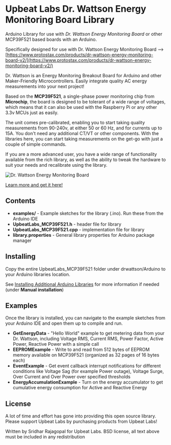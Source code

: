 # Upbeat Labs Dr. Wattson Energy Monitoring Board Library

Arduino Library for use with *Dr. Wattson Energy Monitoring Board* or other MCP39F521 based boards with an Arduino.

Specifically designed for use with Dr. Wattson Energy Monitoring Board --> [https://www.protostax.com/products/dr-wattson-energy-monitoring-board-v2/](https://www.protostax.com/products/dr-wattson-energy-monitoring-board-v2/)

Dr. Wattson is an Energy Monitoring Breakout Board for Arduino and other Maker-Friendly Microcontrollers. Easily integrate quality AC energy measurements into your next project!

Based on the **MCP39F521**, a single-phase power monitoring chip from **Microchip**, the board is designed to be tolerant of a wide range of voltages, which means that it can also be used with the Raspberry Pi or any other 3.3v MCUs just as easily.

The unit comes pre-calibrated, enabling you to start taking quality measurements from 90-240v, at either 50 or 60 Hz, and for currents up to 15A. You don't need any additional CT/VT or other components.  With the libraries here, you can start taking measurements on the get-go with just a couple of simple commands.

If you are a more advanced user, you have a wide range of functionality available from the rich library, as well as the ability to tweak the hardware to suit your needs and recalibrate using the library.

![Dr. Wattson Energy Monitoring Board](https://cdn.shopify.com/s/files/1/0082/6248/4004/products/DrWattsonV2_title.jpg?v=1661905914)

[Learn more and get it here!](https://www.protostax.com/products/dr-wattson-energy-monitoring-board-v2/)

## Contents

* **examples/** - Example sketches for the library (.ino). Run these from the Arduino IDE
* **UpbeatLabs_MCP39F521.h**  - header file for library
* **UpbeatLabs_MCP39F521.cpp** - implementation file for library
* **library.properties** - General library properties for Arduino package manager

## Installing

Copy the entire UpbeatLabs_MCP39F521 folder under drwattson/Arduino to your Arduino libraries location.

See [Installing Additional Arduino Libraries](https://www.arduino.cc/en/Guide/Libraries#toc5) for more information if needed (under **Manual installation**)

## Examples

Once the library is installed, you can navigate to the example sketches from your Arduino IDE and open them up to compile and run. 

* **GetEnergyData** - "Hello World" example to get metering data from your Dr. Wattson, including Voltage RMS, Current RMS, Power Factor, Active Power, Reactive Power with a simple call
* **EEPROMExample**	- 	Write to and read from 512 bytes of EEPROM memory available on MCP39F521  (organized as 32 pages of 16 bytes each)	
* **EventExample** - Get event callback interrupt notifications for different conditions like Voltage Sag (for example Power outage), Voltage Surge, Over Current  and Over Power over specified thresholds
* **EnergyAccumulationExample** - Turn on the energy accumulator to get cumulative energy consumption for Active and Reactive Energy

## License

A lot of time and effort has gone into providing this open source library. Please support Upbeat Labs by purchasing products from Upbeat Labs!

Written by Sridhar Rajagopal for Upbeat Labs. BSD license, all text above must be included in any redistribution

